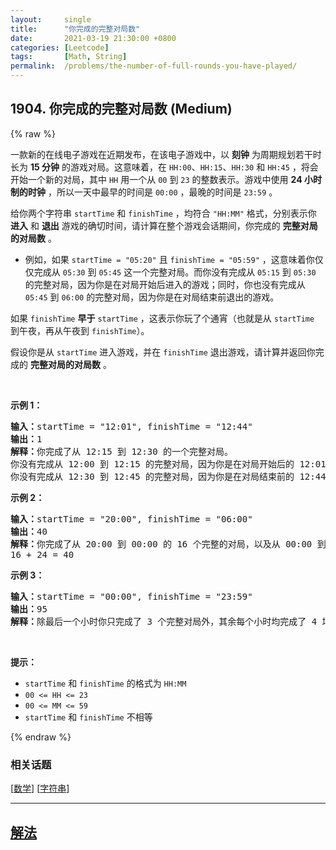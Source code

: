 ```yaml
---
layout:     single
title:      "你完成的完整对局数"
date:       2021-03-19 21:30:00 +0800
categories: [Leetcode]
tags:       [Math, String]
permalink:  /problems/the-number-of-full-rounds-you-have-played/
---
```


## 1904. 你完成的完整对局数 (Medium)

{% raw %}

<p>一款新的在线电子游戏在近期发布，在该电子游戏中，以 <strong>刻钟</strong> 为周期规划若干时长为 <strong>15 分钟</strong> 的游戏对局。这意味着，在 <code>HH:00</code>、<code>HH:15</code>、<code>HH:30</code> 和 <code>HH:45</code> ，将会开始一个新的对局，其中 <code>HH</code> 用一个从 <code>00</code> 到 <code>23</code> 的整数表示。游戏中使用 <strong>24 小时制的时钟</strong> ，所以一天中最早的时间是 <code>00:00</code> ，最晚的时间是 <code>23:59</code> 。</p>

<p>给你两个字符串 <code>startTime</code> 和 <code>finishTime</code> ，均符合 <code>"HH:MM"</code> 格式，分别表示你 <strong>进入</strong> 和 <strong>退出</strong> 游戏的确切时间，请计算在整个游戏会话期间，你完成的 <strong>完整对局的对局数</strong> 。</p>

<ul>
	<li>例如，如果 <code>startTime = "05:20"</code> 且 <code>finishTime = "05:59"</code> ，这意味着你仅仅完成从 <code>05:30</code> 到 <code>05:45</code> 这一个完整对局。而你没有完成从 <code>05:15</code> 到 <code>05:30</code> 的完整对局，因为你是在对局开始后进入的游戏；同时，你也没有完成从 <code>05:45</code> 到 <code>06:00</code> 的完整对局，因为你是在对局结束前退出的游戏。</li>
</ul>

<p>如果 <code>finishTime</code> <strong>早于</strong> <code>startTime</code> ，这表示你玩了个通宵（也就是从 <code>startTime</code> 到午夜，再从午夜到 <code>finishTime</code>）。</p>

<p>假设你是从 <code>startTime</code> 进入游戏，并在 <code>finishTime</code> 退出游戏，请计算并返回你完成的 <strong>完整对局的对局数</strong> 。</p>

<p> </p>

<p><strong>示例 1：</strong></p>

<pre>
<strong>输入：</strong>startTime = "12:01", finishTime = "12:44"
<strong>输出：</strong>1
<strong>解释：</strong>你完成了从 12:15 到 12:30 的一个完整对局。
你没有完成从 12:00 到 12:15 的完整对局，因为你是在对局开始后的 12:01 进入的游戏。
你没有完成从 12:30 到 12:45 的完整对局，因为你是在对局结束前的 12:44 退出的游戏。
</pre>

<p><strong>示例 2：</strong></p>

<pre>
<strong>输入：</strong>startTime = "20:00", finishTime = "06:00"
<strong>输出：</strong>40
<strong>解释：</strong>你完成了从 20:00 到 00:00 的 16 个完整的对局，以及从 00:00 到 06:00 的 24 个完整的对局。
16 + 24 = 40
</pre>

<p><strong>示例 3：</strong></p>

<pre>
<strong>输入：</strong>startTime = "00:00", finishTime = "23:59"
<strong>输出：</strong>95
<strong>解释：</strong>除最后一个小时你只完成了 3 个完整对局外，其余每个小时均完成了 4 场完整对局。
</pre>

<p> </p>

<p><strong>提示：</strong></p>

<ul>
	<li><code>startTime</code> 和 <code>finishTime</code> 的格式为 <code>HH:MM</code></li>
	<li><code>00 <= HH <= 23</code></li>
	<li><code>00 <= MM <= 59</code></li>
	<li><code>startTime</code> 和 <code>finishTime</code> 不相等</li>
</ul>

{% endraw %}

### 相关话题
  [[数学](https://github.com/awesee/leetcode/tree/main/tag/math/README.md)]
  [[字符串](https://github.com/awesee/leetcode/tree/main/tag/string/README.md)]

---

## [解法](https://github.com/awesee/leetcode/tree/main/problems/the-number-of-full-rounds-you-have-played)

